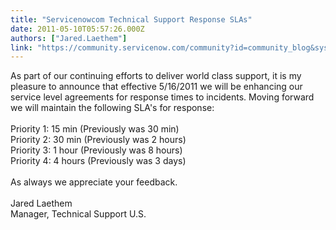 ```yaml
---
title: "Servicenowcom Technical Support Response SLAs"
date: 2011-05-10T05:57:26.000Z
authors: ["Jared.Laethem"]
link: "https://community.servicenow.com/community?id=community_blog&sys_id=f24e66addbd0dbc01dcaf3231f9619b7"
---
```

<p>As part of our continuing efforts to deliver world class support, it is my pleasure to announce that effective 5/16/2011 we will be enhancing our service level agreements for response times to incidents. Moving forward we will maintain the following SLA's for response:<br /> <br />Priority 1: 15 min (Previously was 30 min)<br />Priority 2: 30 min (Previously was 2 hours)<br />Priority 3: 1 hour (Previously was 8 hours)<br />Priority 4: 4 hours (Previously was 3 days)<br /> <br />As always we appreciate your feedback. <br /> <br />Jared Laethem<br />Manager, Technical Support U.S.</p>